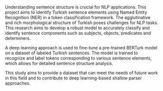 Understanding sentence structure is crucial for NLP applications. This project aims to identify Turkish sentence elements using Named Entity Recognition (NER) in a token classification framework. The agglutinative and rich morphological structure of Turkish poses challenges for NLP tasks. This research aims to develop a robust model to accurately classify and identify sentence components such as subjects, objects, predicates and determiners.

A deep learning approach is used to fine-tune a pre-trained BERTurk model on a dataset of labeled Turkish sentences. The model is trained to recognize and label tokens corresponding to various sentence elements, which allows for detailed sentence structure analysis. 

This study aims to provide a dataset that can meet the needs of future work in this field and to contribute to deep learning-based shallow parser approaches.
